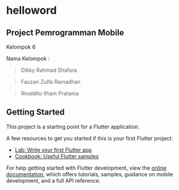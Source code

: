 # helloword

## Project Pemrogramman Mobile

Kelompok 6

Nama Kelompok :

> Dikky Rahmad Shafara

> Fauzan Zulfa Ramadhan

> Rivaldito Ilham Pratama




## Getting Started

This project is a starting point for a Flutter application.

A few resources to get you started if this is your first Flutter project:

- [Lab: Write your first Flutter app](https://docs.flutter.dev/get-started/codelab)
- [Cookbook: Useful Flutter samples](https://docs.flutter.dev/cookbook)

For help getting started with Flutter development, view the
[online documentation](https://docs.flutter.dev/), which offers tutorials,
samples, guidance on mobile development, and a full API reference.
